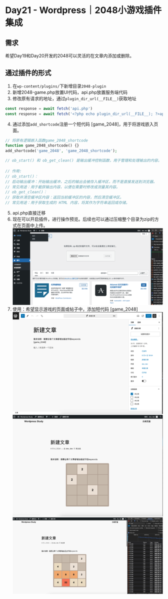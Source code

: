 # Day21 - Wordpress｜2048小游戏插件集成

## 需求
希望Day19和Day20开发的2048可以灵活的在文章内添加或删除。

## 通过插件的形式
1. 在```wp-content/plugins/```下新增目录```2048-plugin```
2. 新增2048-game.php放置UI代码，api.php放置服务端代码
3. 修改原有请求的地址，通过```plugin_dir_url(__FILE__)```获取地址
```js
const response = await fetch('api.php')
const response = await fetch('<?php echo plugin_dir_url(__FILE__); ?>api.vphp');
```
4. 通过添加```add_shortcode```注册一个短代码 [game_2048]，用于将游戏嵌入页面。
```php
// 将原有逻辑嵌入函数game_2048_shortcode
function game_2048_shortcode() {}
add_shortcode('game_2048', 'game_2048_shortcode');
```
```php
// ob_start() 和 ob_get_clean() 是输出缓冲控制函数，用于管理和处理输出的内容。

// 作用:
// ob_start()：
// 启动输出缓冲：开始输出缓冲，之后的输出会被存入缓冲区，而不是直接发送到浏览器。
// 常见用途：用于截获输出内容，以便在需要时修改或测量其内容。
// ob_get_clean()：
// 获取并清空缓冲区内容：返回当前缓冲区的内容，然后清空缓冲区。
// 常见用途：用于获取生成的 HTML 内容，将其作为字符串返回或存储。
```
5. api.php直接迁移
6. 现在可以开启插件，进行操作预览。后续也可以通过压缩整个目录为zip的方式在页面中上传。
![alt text](image-3.png)
7. 使用：希望显示游戏的页面或帖子中，添加短代码 [game_2048]
![alt text](image.png)
![alt text](image-1.png)
![alt text](image-2.png)

